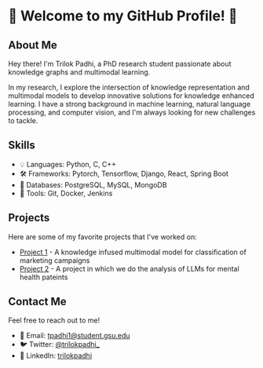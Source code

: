 # 👋 Welcome to my GitHub Profile! 👋

<!-- ![Profile Picture](https://avatars.githubusercontent.com/u/20143249?s=400&u=f5c5b9faeba75549bd388ab998ad79a353b0d625&v=4) -->

## About Me

Hey there! I'm Trilok Padhi, a PhD research student passionate about knowledge graphs and multimodal learning.

In my research, I explore the intersection of knowledge representation and multimodal models to develop innovative solutions for knowledge enhanced learning. I have a strong background in machine learning, natural language processing, and computer vision, and I'm always looking for new challenges to tackle.

## Skills

- 💡 Languages: Python, C, C++
- 🛠️ Frameworks: Pytorch, Tensorflow, Django, React, Spring Boot
- 🧠 Databases: PostgreSQL, MySQL, MongoDB
- 🚀 Tools: Git, Docker, Jenkins

## Projects

Here are some of my favorite projects that I've worked on:

- [Project 1](https://github.com/SWAN-AI/Marketing-AI.git) - A knowledge infused multimodal model for classification of marketing campaigns
- [Project 2](https://github.com/SWAN-AI/Mental_Health_Analysis) - A project in which we do the analysis of LLMs for mental health pateints 

## Contact Me

Feel free to reach out to me!

- 📧 Email: [tpadhi1@student.gsu.edu](mailto:tpadhi1@student.gsu.edu)
- 🐦 Twitter: [@trilokpadhi_](https://twitter.com/trilokpadhi_)
- 💼 LinkedIn: [trilokpadhi](https://www.linkedin.com/in/trilok-padhi-bb809b147/)
